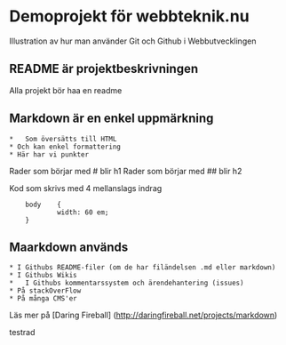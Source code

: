 # Demoprojekt för webbteknik.nu

Illustration av hur man använder Git och Github i Webbutvecklingen

## README är projektbeskrivningen

Alla projekt bör haa en readme

## Markdown är en enkel uppmärkning

	*	Som översätts till HTML
	* Och kan enkel formattering
	* Här har vi punkter
	
Rader som börjar med # blir h1
Rader som börjar med ## blir h2

Kod som skrivs med 4 mellanslags indrag

		body	{
				width: 60 em;
		}
		
## Maarkdown används

	* I Githubs README-filer (om de har filändelsen .md eller markdown)
	* I Githubs Wikis
	*	I Githubs kommentarssystem och ärendehantering (issues)
	* På stackOverFlow
	* På många CMS'er
	
Läs mer på [Daring Fireball] (http://daringfireball.net/projects/markdown)
	
testrad
